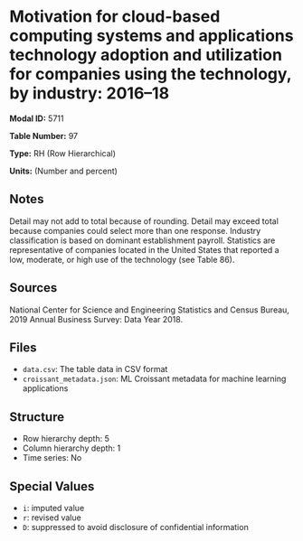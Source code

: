 # Motivation for cloud-based computing systems and applications technology adoption and utilization for companies using the technology, by industry: 2016&#8211;18

**Modal ID:** 5711

**Table Number:** 97

**Type:** RH (Row Hierarchical)

**Units:** (Number and percent)

## Notes

Detail may not add to total because of rounding. Detail may exceed total because companies could select more than one response. Industry classification is based on dominant establishment payroll. Statistics are representative of companies located in the United States that reported a low, moderate, or high use of the technology (see Table 86).

## Sources

National Center for Science and Engineering Statistics and Census Bureau, 2019 Annual Business Survey: Data Year 2018.

## Files

- `data.csv`: The table data in CSV format
- `croissant_metadata.json`: ML Croissant metadata for machine learning applications

## Structure

- Row hierarchy depth: 5
- Column hierarchy depth: 1
- Time series: No

## Special Values

- `i`: imputed value
- `r`: revised value
- `D`: suppressed to avoid disclosure of confidential information
